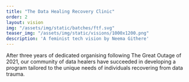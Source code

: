 ```yaml
---
title: "The Data Healing Recovery Clinic"
order: 2
layout: vision
img: "/assets/img/static/batches/ftf.svg"
teaser_img: "/assets/img/static/visions/1000x1200.png"
description: 'A feminist tech vision by Neema Githere'
---
```


After three years of dedicated organising following The Great Outage of 2021, our community of data healers have succeeded in developing a program tailored to the unique needs of individuals recovering from data trauma.








